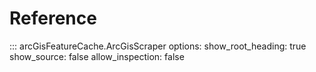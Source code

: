 # Reference

::: arcGisFeatureCache.ArcGisScraper
    options:
      show_root_heading: true
      show_source: false
      allow_inspection: false
